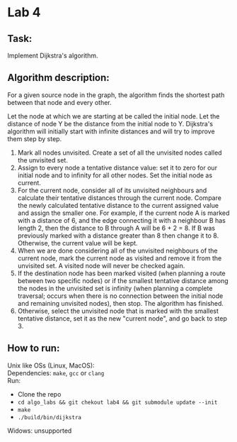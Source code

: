 # Lab 4

## Task:
Implement Dijkstra's algorithm.  

## Algorithm description:
For a given source node in the graph, the algorithm finds the shortest path between that node and every other.  

Let the node at which we are starting at be called the initial node. Let the distance of node Y be the distance from the initial node to Y. Dijkstra's algorithm will initially start with infinite distances and will try to improve them step by step.  

1. Mark all nodes unvisited. Create a set of all the unvisited nodes called the unvisited set.  
2. Assign to every node a tentative distance value: set it to zero for our initial node and to infinity for all other nodes. Set the initial node as current.  
3. For the current node, consider all of its unvisited neighbours and calculate their tentative distances through the current node. Compare the newly calculated tentative distance to the current assigned value and assign the smaller one. For example, if the current node A is marked with a distance of 6, and the edge connecting it with a neighbour B has length 2, then the distance to B through A will be 6 + 2 = 8. If B was previously marked with a distance greater than 8 then change it to 8. Otherwise, the current value will be kept.  
4. When we are done considering all of the unvisited neighbours of the current node, mark the current node as visited and remove it from the unvisited set. A visited node will never be checked again.  
5. If the destination node has been marked visited (when planning a route between two specific nodes) or if the smallest tentative distance among the nodes in the unvisited set is infinity (when planning a complete traversal; occurs when there is no connection between the initial node and remaining unvisited nodes), then stop. The algorithm has finished.  
6. Otherwise, select the unvisited node that is marked with the smallest tentative distance, set it as the new "current node", and go back to step 3.  

## How to run:  
Unix like OSs (Linux, MacOS):  
Dependencies: `make`, `gcc` or `clang`  
Run:  
 - Clone the repo  
 - `cd algo_labs && git chekout lab4 && git submodule update --init`  
 - `make`  
 - `./build/bin/dijkstra`  

Widows: unsupported  

